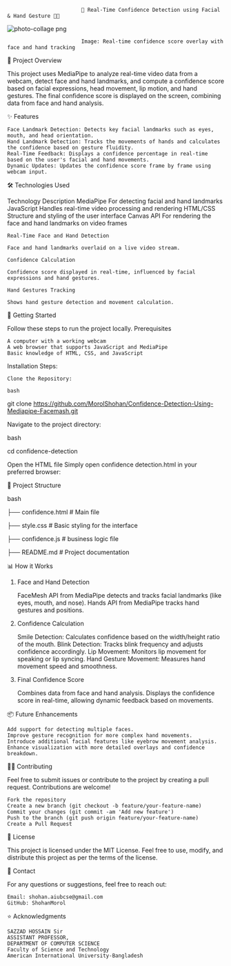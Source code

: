                             🎥 Real-Time Confidence Detection using Facial & Hand Gesture 🤖👐




![photo-collage png](https://github.com/user-attachments/assets/1c62d9fa-01a3-471f-8b3c-b98c553339f1)

                            Image: Real-time confidence score overlay with face and hand tracking

📍 Project Overview

This project uses MediaPipe to analyze real-time video data from a webcam, detect face and hand landmarks, and compute a confidence score based on facial expressions, head movement, lip motion, and hand gestures. The final confidence score is displayed on the screen, combining data from face and hand analysis.

 ✨ Features

    Face Landmark Detection: Detects key facial landmarks such as eyes, mouth, and head orientation.
    Hand Landmark Detection: Tracks the movements of hands and calculates the confidence based on gesture fluidity.
    Real-Time Feedback: Displays a confidence percentage in real-time based on the user's facial and hand movements.
    Dynamic Updates: Updates the confidence score frame by frame using webcam input.

🛠️ Technologies Used

Technology	Description
MediaPipe	For detecting facial and hand landmarks
JavaScript	Handles real-time video processing and rendering
HTML/CSS	Structure and styling of the user interface
Canvas API	For rendering the face and hand landmarks on video frames

    Real-Time Face and Hand Detection

    Face and hand landmarks overlaid on a live video stream.

    Confidence Calculation

    Confidence score displayed in real-time, influenced by facial expressions and hand gestures.

    Hand Gestures Tracking

    Shows hand gesture detection and movement calculation.

🚀 Getting Started

Follow these steps to run the project locally.
Prerequisites

    A computer with a working webcam
    A web browser that supports JavaScript and MediaPipe
    Basic knowledge of HTML, CSS, and JavaScript

Installation Steps:

    Clone the Repository:

    bash

git clone https://github.com/MorolShohan/Confidence-Detection-Using-Mediapipe-Facemash.git

Navigate to the project directory:

bash

cd confidence-detection

Open the HTML file
Simply open confidence detection.html in your preferred browser:

  

📐 Project Structure

bash 

├── confidence.html        # Main file

├── style.css         # Basic styling for the interface

├── confidence.js         # business logic file

├── README.md         # Project documentation

📊 How it Works
1. Face and Hand Detection

    FaceMesh API from MediaPipe detects and tracks facial landmarks (like eyes, mouth, and nose).
    Hands API from MediaPipe tracks hand gestures and positions.

2. Confidence Calculation

    Smile Detection: Calculates confidence based on the width/height ratio of the mouth.
    Blink Detection: Tracks blink frequency and adjusts confidence accordingly.
    Lip Movement: Monitors lip movement for speaking or lip syncing.
    Hand Gesture Movement: Measures hand movement speed and smoothness.

3. Final Confidence Score

    Combines data from face and hand analysis.
    Displays the confidence score in real-time, allowing dynamic feedback based on movements.

📦 Future Enhancements

    Add support for detecting multiple faces.
    Improve gesture recognition for more complex hand movements.
    Introduce additional facial features like eyebrow movement analysis.
    Enhance visualization with more detailed overlays and confidence breakdown.

🧑‍💻 Contributing

Feel free to submit issues or contribute to the project by creating a pull request. Contributions are welcome!

    Fork the repository
    Create a new branch (git checkout -b feature/your-feature-name)
    Commit your changes (git commit -am 'Add new feature')
    Push to the branch (git push origin feature/your-feature-name)
    Create a Pull Request

📜 License

This project is licensed under the MIT License. Feel free to use, modify, and distribute this project as per the terms of the license.

💬 Contact

For any questions or suggestions, feel free to reach out:

    Email: shohan.aiubcse@gmail.com
    GitHub: ShohanMorol

⭐ Acknowledgments

    SAZZAD HOSSAIN Sir
    ASSISTANT PROFESSOR, 
    DEPARTMENT OF COMPUTER SCIENCE 
    Faculty of Science and Technology
    American International University-Bangladesh 
